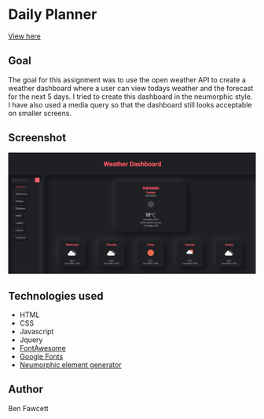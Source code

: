 # Daily Planner

[View here](https://hexagonatron.github.io/WeatherDashboard/)

## Goal

The goal for this assignment was to use the open weather API to create a weather dashboard where a user can view todays weather and the forecast for the next 5 days. I tried to create this dashboard in the neumorphic style. I have also used a media query so that the dashboard still looks acceptable on smaller screens.

## Screenshot

![Weather Dashboard](./screens/screen1.png)

## Technologies used

* HTML
* CSS
* Javascript
* Jquery
* [FontAwesome](https://fontawesome.com/)
* [Google Fonts](https://fonts.google.com/)
* [Neumorphic element generator](https://neumorphism.io)

## Author

Ben Fawcett